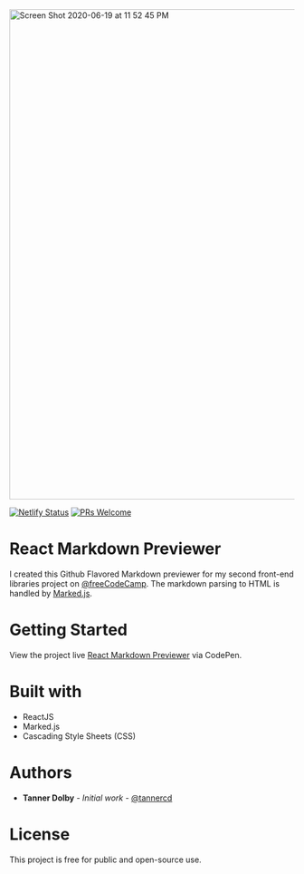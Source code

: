 <img width="865" alt="Screen Shot 2020-06-19 at 11 52 45 PM" src="https://user-images.githubusercontent.com/48612525/85195519-1cff2100-b288-11ea-811d-e090101d37bd.png">

[![Netlify Status](https://api.netlify.com/api/v1/badges/02c0e51e-d8a5-491a-87ce-ca25e45a9baa/deploy-status)](https://app.netlify.com/sites/markdownpre/deploys)
[![PRs Welcome](https://img.shields.io/badge/PRs-welcome-brightgreen.svg?style=flat-square)](http://makeapullrequest.com)

# React Markdown Previewer
I created this Github Flavored Markdown previewer for my second front-end libraries project on [@freeCodeCamp](https://freeCodeCamp.org). The markdown parsing to HTML is handled by [Marked.js](https://marked.js.org/#/README.md#README.md).

# Getting Started
View the project live [React Markdown Previewer](https://codepen.io/spherical/full/PoZbopP) via CodePen.

# Built with
* ReactJS
* Marked.js
* Cascading Style Sheets (CSS)

# Authors

* **Tanner Dolby** - *Initial work* - [@tannercd](https://github.com/tannercd)

# License

This project is free for public and open-source use.